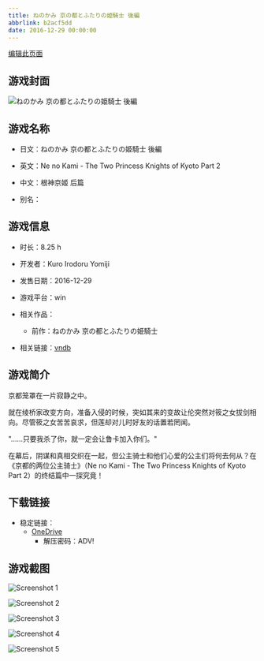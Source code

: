 ```yaml
---
title: ねのかみ 京の都とふたりの姫騎士 後編
abbrlink: b2acf5dd
date: 2016-12-29 00:00:00
---
```

[编辑此页面](https://github.com/ACG-3/ADV3-source/blob/main/source/_posts/games/%E3%81%AD%E3%81%AE%E3%81%8B%E3%81%BF%20%E4%BA%AC%E3%81%AE%E9%83%BD%E3%81%A8%E3%81%B5%E3%81%9F%E3%82%8A%E3%81%AE%E5%A7%AB%E9%A8%8E%E5%A3%AB%20%E5%BE%8C%E7%B7%A8.md)

## 游戏封面

![ねのかみ 京の都とふたりの姫騎士 後編](https://pan.timero.xyz/d/onedrive/img_lib_001/%E3%81%AD%E3%81%AE%E3%81%8B%E3%81%BF%20%E4%BA%AC%E3%81%AE%E9%83%BD%E3%81%A8%E3%81%B5%E3%81%9F%E3%82%8A%E3%81%AE%E5%A7%AB%E9%A8%8E%E5%A3%AB%20%E5%BE%8C%E7%B7%A8_cover.avif)


## 游戏名称

- 日文：ねのかみ 京の都とふたりの姫騎士 後編
- 英文：Ne no Kami - The Two Princess Knights of Kyoto Part 2
- 中文：根神京姬 后篇

- 别名：


## 游戏信息

- 时长：8.25 h
- 开发者：Kuro Irodoru Yomiji
- 发售日期：2016-12-29
- 游戏平台：win
- 相关作品：
   - 前作：ねのかみ 京の都とふたりの姫騎士

- 相关链接：[vndb](https://vndb.org/v18849)


## 游戏简介

京都笼罩在一片寂静之中。

就在绫桥家改变方向，准备入侵的时候，突如其来的变故让伦突然对筱之女拔剑相向。尽管筱之女苦苦哀求，但莲却对儿时好友的话置若罔闻。

"......只要我杀了你，就一定会让鲁卡加入你们。"

在幕后，阴谋和真相交织在一起，但公主骑士和他们心爱的公主们将何去何从？在《京都的两位公主骑士》（Ne no Kami - The Two Princess Knights of Kyoto Part 2）的终结篇中一探究竟！




## 下载链接

- 稳定链接：
    - [OneDrive](https://pan.timero.xyz/onedrive/adv_lib_001/%E3%81%AD%E3%81%AE%E3%81%8B%E3%81%BF%20%E4%BA%AC%E3%81%AE%E9%83%BD%E3%81%A8%E3%81%B5%E3%81%9F%E3%82%8A%E3%81%AE%E5%A7%AB%E9%A8%8E%E5%A3%AB%20%E5%BE%8C%E7%B7%A8)
        - 解压密码：ADV!



## 游戏截图


![Screenshot 1](https://pan.timero.xyz/d/onedrive/img_lib_001/%E3%81%AD%E3%81%AE%E3%81%8B%E3%81%BF%20%E4%BA%AC%E3%81%AE%E9%83%BD%E3%81%A8%E3%81%B5%E3%81%9F%E3%82%8A%E3%81%AE%E5%A7%AB%E9%A8%8E%E5%A3%AB%20%E5%BE%8C%E7%B7%A8_Screenshot_1.avif)

![Screenshot 2](https://pan.timero.xyz/d/onedrive/img_lib_001/%E3%81%AD%E3%81%AE%E3%81%8B%E3%81%BF%20%E4%BA%AC%E3%81%AE%E9%83%BD%E3%81%A8%E3%81%B5%E3%81%9F%E3%82%8A%E3%81%AE%E5%A7%AB%E9%A8%8E%E5%A3%AB%20%E5%BE%8C%E7%B7%A8_Screenshot_2.avif)

![Screenshot 3](https://pan.timero.xyz/d/onedrive/img_lib_001/%E3%81%AD%E3%81%AE%E3%81%8B%E3%81%BF%20%E4%BA%AC%E3%81%AE%E9%83%BD%E3%81%A8%E3%81%B5%E3%81%9F%E3%82%8A%E3%81%AE%E5%A7%AB%E9%A8%8E%E5%A3%AB%20%E5%BE%8C%E7%B7%A8_Screenshot_3.avif)

![Screenshot 4](https://pan.timero.xyz/d/onedrive/img_lib_001/%E3%81%AD%E3%81%AE%E3%81%8B%E3%81%BF%20%E4%BA%AC%E3%81%AE%E9%83%BD%E3%81%A8%E3%81%B5%E3%81%9F%E3%82%8A%E3%81%AE%E5%A7%AB%E9%A8%8E%E5%A3%AB%20%E5%BE%8C%E7%B7%A8_Screenshot_4.avif)

![Screenshot 5](https://pan.timero.xyz/d/onedrive/img_lib_001/%E3%81%AD%E3%81%AE%E3%81%8B%E3%81%BF%20%E4%BA%AC%E3%81%AE%E9%83%BD%E3%81%A8%E3%81%B5%E3%81%9F%E3%82%8A%E3%81%AE%E5%A7%AB%E9%A8%8E%E5%A3%AB%20%E5%BE%8C%E7%B7%A8_Screenshot_5.avif)


